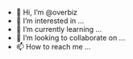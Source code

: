 - 👋 Hi, I’m @overbiz
- 👀 I’m interested in ...
- 🌱 I’m currently learning ...
- 💞️ I’m looking to collaborate on ...
- 📫 How to reach me ...

<!---
overbiz/overbiz is a ✨ special ✨ repository because its `README.md` (this file) appears on your GitHub profile.
You can click the Preview link to take a look at your changes.
--->
